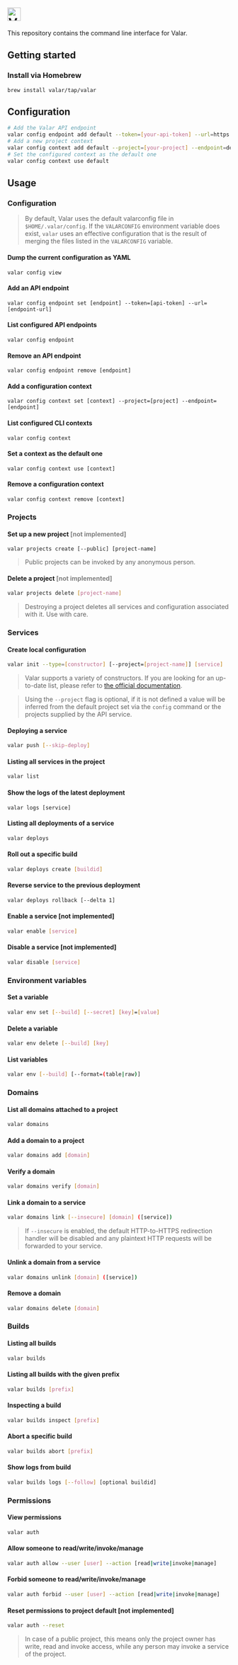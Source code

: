 # <img alt="Valar CLI" src="https://user-images.githubusercontent.com/3391295/80893874-701c1500-8cd6-11ea-8805-e9bcb5196b0a.png" height="30">

This repository contains the command line interface for Valar.

## Getting started

### Install via Homebrew
```
brew install valar/tap/valar
```

## Configuration

```bash
# Add the Valar API endpoint
valar config endpoint add default --token=[your-api-token] --url=https://api.valar.dev/v2
# Add a new project context
valar config context add default --project=[your-project] --endpoint=default
# Set the configured context as the default one
valar config context use default
```

## Usage

### Configuration

> By default, Valar uses the default valarconfig file in `$HOME/.valar/config`. If the `VALARCONFIG` environment variable does exist, `valar` uses an effective configuration that is the result of merging the files listed in the `VALARCONFIG` variable.

#### Dump the current configuration as YAML
```
valar config view
```

#### Add an API endpoint
```
valar config endpoint set [endpoint] --token=[api-token] --url=[endpoint-url]
```

#### List configured API endpoints
```
valar config endpoint
```

#### Remove an API endpoint
```
valar config endpoint remove [endpoint]
```

#### Add a configuration context
```
valar config context set [context] --project=[project] --endpoint=[endpoint]
```

#### List configured CLI contexts
```
valar config context
```

#### Set a context as the default one
```
valar config context use [context]
```

#### Remove a configuration context
```
valar config context remove [context]
```

### Projects

#### Set up a new project <span style="color: grey">[not implemented]</span>
```
valar projects create [--public] [project-name]
```
> Public projects can be invoked by any anonymous person.
#### Delete a project <span style="color: grey">[not implemented]</span>
```bash
valar projects delete [project-name]
```
> Destroying a project deletes all services and configuration associated with it. Use with care.
### Services
#### Create local configuration
```bash
valar init --type=[constructor] [--project=[project-name]] [service]
```
> Valar supports a variety of constructors. If you are looking for an up-to-date list, please refer to [the official documentation](https://docs.valar.dev).

> Using the `--project` flag is optional, if it is not defined a value will be inferred from the default project set via the `config` command or the projects supplied by the API service.

#### Deploying a service
```bash
valar push [--skip-deploy]
```

#### Listing all services in the project
```bash
valar list
```

#### Show the logs of the latest deployment
```
valar logs [service]
```

#### Listing all deployments of a service 
```bash
valar deploys
```

#### Roll out a specific build
```bash
valar deploys create [buildid]
```

#### Reverse service to the previous deployment
```bash
valar deploys rollback [--delta 1]
```

#### Enable a service [not implemented]
```bash
valar enable [service]
```

#### Disable a service [not implemented]
```bash
valar disable [service]
```

### Environment variables

#### Set a variable
```bash
valar env set [--build] [--secret] [key]=[value]
```

#### Delete a variable
```bash
valar env delete [--build] [key]
```

#### List variables
```bash
valar env [--build] [--format=(table|raw)]
```

### Domains

#### List all domains attached to a project
```bash
valar domains
```

#### Add a domain to a project
```bash
valar domains add [domain]
```

#### Verify a domain
```bash
valar domains verify [domain]
```


#### Link a domain to a service
```bash
valar domains link [--insecure] [domain] ([service])
```

> If `--insecure` is enabled, the default HTTP-to-HTTPS redirection handler will be disabled and any plaintext HTTP requests will be forwarded to your service.

#### Unlink a domain from a service
```bash
valar domains unlink [domain] ([service])
```

#### Remove a domain
```bash
valar domains delete [domain]
```

### Builds

#### Listing all builds
```bash
valar builds
```
#### Listing all builds with the given prefix
```bash
valar builds [prefix]
```
#### Inspecting a build
```bash
valar builds inspect [prefix]
```
#### Abort a specific build
```bash
valar builds abort [prefix]
```
#### Show logs from build 
```bash
valar builds logs [--follow] [optional buildid]
```
### Permissions
#### View permissions 
```bash
valar auth
```
#### Allow someone to read/write/invoke/manage
```bash
valar auth allow --user [user] --action [read|write|invoke|manage]
```
#### Forbid someone to read/write/invoke/manage
```bash
valar auth forbid --user [user] --action [read|write|invoke|manage]
```
#### Reset permissions to project default [not implemented]
```bash
valar auth --reset
```

> In case of a public project, this means only the project owner has write, read and invoke access, while any person may invoke a service of the project.
